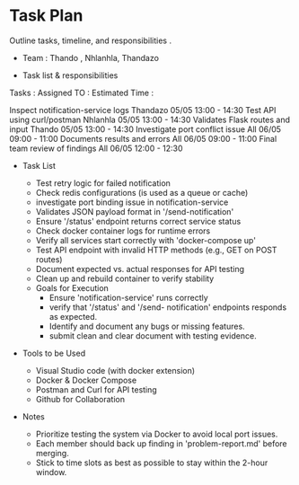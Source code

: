 # Task Plan

Outline tasks, timeline, and responsibilities .

* Team : Thando , Nhlanhla, Thandazo


* Task list & responsibilities 

Tasks :                                       Assigned TO   :              Estimated Time :

Inspect notification-service logs             Thandazo                      05/05  13:00 - 14:30 
Test API using curl/postman                   Nhlanhla                      05/05  13:00 - 14:30
Validates Flask routes and input              Thando                        05/05  13:00 - 14:30
Investigate port conflict issue               All                           06/05  09:00 - 11:00
Documents results and errors                  All                           06/05  09:00 - 11:00 
Final team review of findings                 All                           06/05  12:00 - 12:30


* Task List
  - Test retry logic for failed notification
  - Check redis configurations (is used as a queue or cache)
  - investigate port binding issue in notification-service
  - Validates JSON payload format in '/send-notification'
  - Ensure '/status' endpoint returns correct service status
  - Check docker container logs for runtime errors
  - Verify all services start correctly with 'docker-compose up'
  - Test API endpoint with invalid HTTP methods (e.g., GET on POST routes)
  - Document expected vs. actual responses for API testing
  - Clean up and rebuild container to verify stability 



   * Goals for Execution 
     - Ensure 'notification-service' runs correctly
     - verify that '/status' and '/send- notification' endpoints responds as expected.
     - Identify and document any bugs or missing features.
     - submit clean and clear document with testing evidence.


* Tools to be Used
  - Visual Studio code (with docker extension)
  - Docker & Docker Compose
  - Postman and Curl for API testing
  - Github for Collaboration


 * Notes
    - Prioritize testing the system via Docker to avoid local port issues.
    - Each member should back up finding in 'problem-report.md' before merging.
    - Stick to time slots as best as possible to stay within the 2-hour window.




